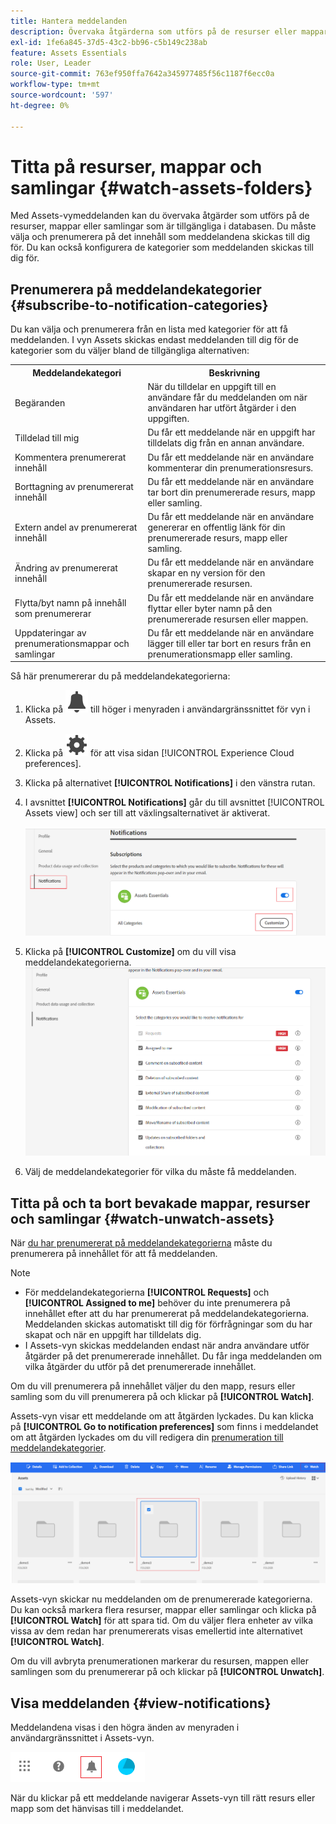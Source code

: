 ```yaml
---
title: Hantera meddelanden
description: Övervaka åtgärderna som utförs på de resurser eller mappar som är tillgängliga i databasen med hjälp av vymeddelanden i Assets.
exl-id: 1fe6a845-37d5-43c2-bb96-c5b149c238ab
feature: Assets Essentials
role: User, Leader
source-git-commit: 763ef950ffa7642a345977485f56c1187f6ecc0a
workflow-type: tm+mt
source-wordcount: '597'
ht-degree: 0%

---
```


# Titta på resurser, mappar och samlingar {#watch-assets-folders}

Med Assets-vymeddelanden kan du övervaka åtgärder som utförs på de resurser, mappar eller samlingar som är tillgängliga i databasen. Du måste välja och prenumerera på det innehåll som meddelandena skickas till dig för. Du kan också konfigurera de kategorier som meddelanden skickas till dig för.

## Prenumerera på meddelandekategorier {#subscribe-to-notification-categories}

Du kan välja och prenumerera från en lista med kategorier för att få meddelanden. I vyn Assets skickas endast meddelanden till dig för de kategorier som du väljer bland de tillgängliga alternativen:

<table>
    <tbody>
     <tr>
      <th><strong>Meddelandekategori</strong></th>
      <th><strong>Beskrivning</strong></th>
     </tr>
     <tr>
      <td>Begäranden</td>
      <td>När du tilldelar en uppgift till en användare får du meddelanden om när användaren har utfört åtgärder i den uppgiften.</td>
     </tr>
     <tr>
      <td>Tilldelad till mig</td>
      <td>Du får ett meddelande när en uppgift har tilldelats dig från en annan användare.</td>
     </tr>
     <tr>
      <td>Kommentera prenumererat innehåll</td>
      <td>Du får ett meddelande när en användare kommenterar din prenumerationsresurs.</td>
     </tr>
     <tr>
      <td>Borttagning av prenumererat innehåll</td>
      <td>Du får ett meddelande när en användare tar bort din prenumererade resurs, mapp eller samling.</td>
     </tr>
     <tr>
      <td>Extern andel av prenumererat innehåll</td>
      <td>Du får ett meddelande när en användare genererar en offentlig länk för din prenumererade resurs, mapp eller samling.</td>
     </tr>
     <tr>
      <td>Ändring av prenumererat innehåll</td>
      <td>Du får ett meddelande när en användare skapar en ny version för den prenumererade resursen.</td>
     </tr>
     <tr>
      <td>Flytta/byt namn på innehåll som prenumererar</td>
      <td>Du får ett meddelande när en användare flyttar eller byter namn på den prenumererade resursen eller mappen.</td>
     </tr>
     <tr>
      <td>Uppdateringar av prenumerationsmappar och samlingar</td>
      <td>Du får ett meddelande när en användare lägger till eller tar bort en resurs från en prenumerationsmapp eller samling.</td>
     </tr>    
    </tbody>
   </table>

Så här prenumererar du på meddelandekategorierna:

1. Klicka på ![klockikonen](assets/bell-icon.svg) till höger i menyraden i användargränssnittet för vyn i Assets.

1. Klicka på ![inställningsikonen](assets/settings-icon.svg) för att visa sidan [!UICONTROL Experience Cloud preferences].

1. Klicka på alternativet **[!UICONTROL Notifications]** i den vänstra rutan.

1. I avsnittet **[!UICONTROL Notifications]** går du till avsnittet [!UICONTROL Assets view] och ser till att växlingsalternativet är aktiverat.

   ![Meddelanden i Assets-vyn](assets/enable-notifications.png)

1. Klicka på **[!UICONTROL Customize]** om du vill visa meddelandekategorierna.
   ![Meddelanden i Assets-vyn](assets/enable-notification-categories.png)

1. Välj de meddelandekategorier för vilka du måste få meddelanden.

## Titta på och ta bort bevakade mappar, resurser och samlingar {#watch-unwatch-assets}

När [du har prenumererat på meddelandekategorierna](#subscribe-to-notification-categories) måste du prenumerera på innehållet för att få meddelanden.

>[!NOTE]
>
>* För meddelandekategorierna **[!UICONTROL Requests]** och **[!UICONTROL Assigned to me]** behöver du inte prenumerera på innehållet efter att du har prenumererat på meddelandekategorierna. Meddelanden skickas automatiskt till dig för förfrågningar som du har skapat och när en uppgift har tilldelats dig.
>* I Assets-vyn skickas meddelanden endast när andra användare utför åtgärder på det prenumererade innehållet. Du får inga meddelanden om vilka åtgärder du utför på det prenumererade innehållet.

Om du vill prenumerera på innehållet väljer du den mapp, resurs eller samling som du vill prenumerera på och klickar på **[!UICONTROL Watch]**.

Assets-vyn visar ett meddelande om att åtgärden lyckades. Du kan klicka på **[!UICONTROL Go to notification preferences]** som finns i meddelandet om att åtgärden lyckades om du vill redigera din [prenumeration till meddelandekategorier](#subscribe-to-notification-categories).

![Meddelanden i Assets-vyn](assets/watch-assets.png)

Assets-vyn skickar nu meddelanden om de prenumererade kategorierna. Du kan också markera flera resurser, mappar eller samlingar och klicka på **[!UICONTROL Watch]** för att spara tid. Om du väljer flera enheter av vilka vissa av dem redan har prenumererats visas emellertid inte alternativet **[!UICONTROL Watch]**.

Om du vill avbryta prenumerationen markerar du resursen, mappen eller samlingen som du prenumererar på och klickar på **[!UICONTROL Unwatch]**.

## Visa meddelanden {#view-notifications}

Meddelandena visas i den högra änden av menyraden i användargränssnittet i Assets-vyn.

![Meddelanden i Assets-vyn](assets/notifications-assets-essentials.png)

När du klickar på ett meddelande navigerar Assets-vyn till rätt resurs eller mapp som det hänvisas till i meddelandet.
